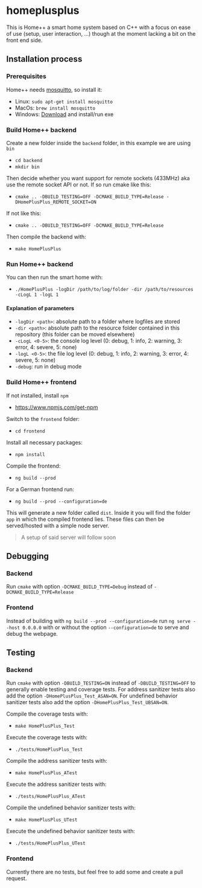 # homeplusplus
This is Home++ a smart home system based on C++ with a focus on ease of use (setup, user interaction, ...) though at the moment lacking a bit on the front end side.

## Installation process

### Prerequisites
Home++ needs [mosquitto](https://mosquitto.org/), so install it:
*  Linux: `sudo apt-get install mosquitto`
*  MacOs: `brew install mosquitto`
*  Windows: [Download](https://mosquitto.org/download/) and install/run exe

### Build Home++ backend
Create a new folder inside the `backend` folder, in this example we are using `bin`
*  `cd backend`
*  `mkdir bin`

Then decide whether you want support for remote sockets (433MHz) aka use the remote socket API or not.
If so run cmake like this:
*  `cmake .. -DBUILD_TESTING=OFF -DCMAKE_BUILD_TYPE=Release -DHomePlusPlus_REMOTE_SOCKET=ON`

If not like this:
*  `cmake .. -DBUILD_TESTING=OFF -DCMAKE_BUILD_TYPE=Release`

Then compile the backend with:
*  `make HomePlusPlus`

### Run Home++ backend
You can then run the smart home with:
*  `./HomePlusPlus -logDir /path/to/log/folder -dir /path/to/resources -cLogL 1 -logL 1`

#### Explanation of parameters
*  `-logDir <path>`: absolute path to a folder where logfiles are stored
*  `-dir <path>`: absolute path to the resource folder contained in this repository (this folder can be moved elsewhere)
*  `-cLogL <0-5>`: the console log level (0: debug, 1: info, 2: warning, 3: error, 4: severe, 5: none)
*  `-logL <0-5>`: the file log level (0: debug, 1: info, 2: warning, 3: error, 4: severe, 5: none)
*  `-debug`: run in debug mode


### Build Home++ frontend
If not installed, install `npm`
*  https://www.npmjs.com/get-npm

Switch to the `frontend` folder:
*  `cd frontend`

Install all necessary packages:
*  `npm install`

Compile the frontend:
*  `ng build --prod`

For a German frontend run:
*  `ng build --prod --configuration=de`

This will generate a new folder called `dist`. 
Inside it you will find the folder `app` in which the compiled frontend lies. 
These files can then be served/hosted with a simple node server.
> A setup of said server will follow soon


## Debugging

### Backend
Run `cmake` with option `-DCMAKE_BUILD_TYPE=Debug` instead of `-DCMAKE_BUILD_TYPE=Release`

### Frontend
Instead of building with `ng build --prod --configuration=de` 
run `ng serve --host 0.0.0.0` with or without the option `--configuration=de` to serve and debug the webpage.


## Testing

### Backend
Run `cmake` with option `-DBUILD_TESTING=ON` instead of `-DBUILD_TESTING=OFF` to generally enable testing and coverage tests.
For address sanitizer tests also add the option `-DHomePlusPlus_Test_ASAN=ON`.
For undefined behavior sanitizer tests also add the option `-DHomePlusPlus_Test_UBSAN=ON`.

Compile the coverage tests with:
*  `make HomePlusPlus_Test`

Execute the coverage tests with:
*  `./tests/HomePlusPlus_Test`

Compile the address sanitizer tests with:
*  `make HomePlusPlus_ATest`

Execute the address sanitizer tests with:
*  `./tests/HomePlusPlus_ATest`

Compile the undefined behavior sanitizer tests with:
*  `make HomePlusPlus_UTest`

Execute the undefined behavior sanitizer tests with:
*  `./tests/HomePlusPlus_UTest`

### Frontend
Currently there are no tests, but feel free to add some and create a pull request.
